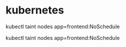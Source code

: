 # kubernetes

kubectl taint nodes <node1-name> app=frontend:NoSchedule

kubectl taint nodes <node2-name> app=frontend:NoSchedule